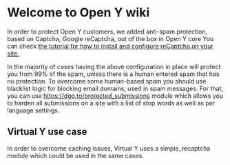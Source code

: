 # Welcome to Open Y wiki

In order to protect Open Y customers, we added anti-spam protection, based on Captcha, Google reCaptcha, out of the box in Open Y core
You can check [the tutorial for how to install and configure reCaptcha on your site.](https://www.youtube.com/watch?v=nHo2uL-bPyM)

In the majority of cases having the above configuration in place will protect you from 99% of the spam, unless there is a human entered spam that has no protection. To overcome some human-based spam you should use blacklist logic for blocking email domains, used in spam messages.
For that, you can use https://dgo.to/protected_submissions module which allows you to harden all submissions on a site with a list of stop words as well as per language settings.

## Virtual Y use case

In order to overcome caching issues, Virtual Y uses a simple_recaptcha module which could be used in the same cases.